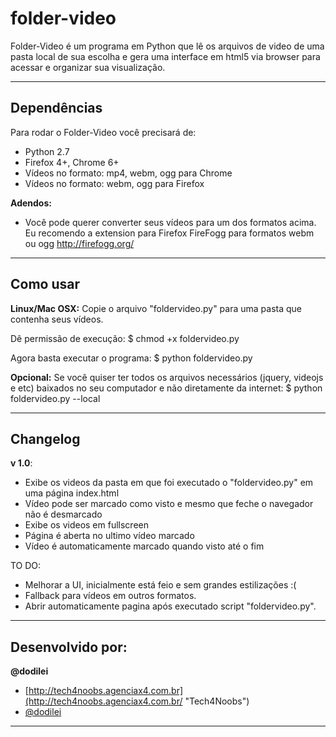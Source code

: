 folder-video
=================

Folder-Video é um programa em Python que lê os arquivos de video de uma pasta local de sua escolha e gera uma interface em html5 via browser para acessar e organizar sua visualização.

---------------------------------------

Dependências
----------

Para rodar o Folder-Video você precisará de:

- Python 2.7
- Firefox 4+, Chrome 6+
- Vídeos no formato: mp4, webm, ogg para Chrome
- Vídeos no formato: webm, ogg para Firefox


**Adendos:**

- Você pode querer converter seus vídeos para um dos formatos acima. Eu recomendo a extension para Firefox FireFogg para formatos webm ou ogg http://firefogg.org/

---------------------------------------

Como usar
-----------
**Linux/Mac OSX:**
Copie o arquivo "foldervideo.py" para uma pasta que contenha seus vídeos.

Dê permissão de execução:
$ chmod +x foldervideo.py

Agora basta executar o programa:
$ python foldervideo.py


**Opcional:**
Se você quiser ter todos os arquivos necessários (jquery, videojs e etc) baixados no seu computador e não diretamente da internet:
$ python foldervideo.py --local

---------------------------------------

Changelog
-----------

**v 1.0**:

- Exibe os videos da pasta em que foi executado o "foldervideo.py" em uma página index.html
- Vídeo pode ser marcado como visto e mesmo que feche o navegador não é desmarcado
- Exibe os videos em fullscreen
- Página é aberta no ultimo vídeo marcado
- Vídeo é automaticamente marcado quando visto até o fim

TO DO:

- Melhorar a UI, inicialmente está feio e sem grandes estilizações :(
- Fallback para vídeos em outros formatos.
- Abrir automaticamente pagina após executado script "foldervideo.py".

---------------------------------------

Desenvolvido por:
-------

**@dodilei**

+ [http://tech4noobs.agenciax4.com.br](http://tech4noobs.agenciax4.com.br/ "Tech4Noobs")
+ [@dodilei](http://twitter.com/dodilei "Twitter - @dodilei")

---------------------------------------
